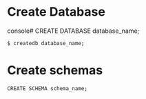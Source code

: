 # Create Database

console# CREATE DATABASE database_name;
```
$ createdb database_name;
```

# Create schemas
```
CREATE SCHEMA schema_name;
```